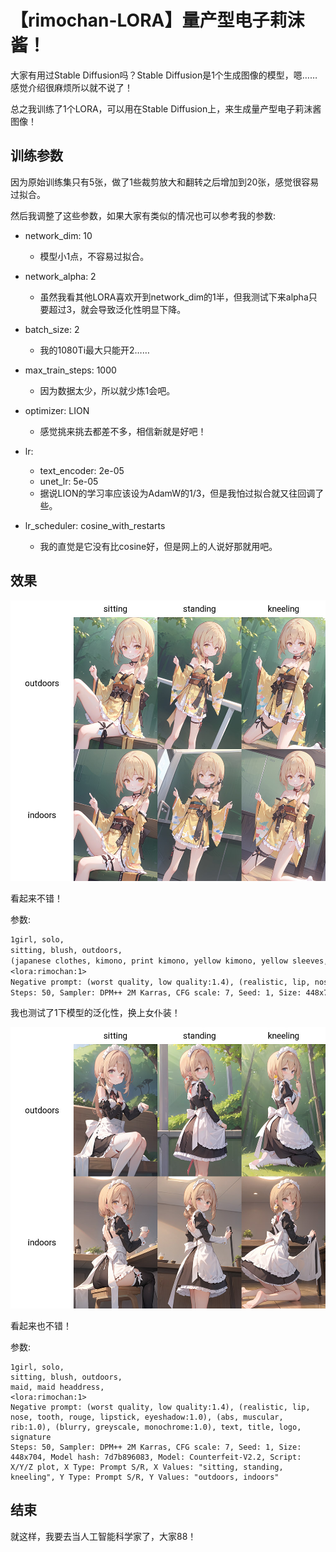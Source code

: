 # 【rimochan-LORA】量产型电子莉沫酱！


大家有用过Stable Diffusion吗？Stable Diffusion是1个生成图像的模型，嗯……感觉介绍很麻烦所以就不说了！

总之我训练了1个LORA，可以用在Stable Diffusion上，来生成量产型电子莉沫酱图像！


## 训练参数

因为原始训练集只有5张，做了1些裁剪放大和翻转之后增加到20张，感觉很容易过拟合。

然后我调整了这些参数，如果大家有类似的情况也可以参考我的参数: 

- network_dim: 10
    - 模型小1点，不容易过拟合。

- network_alpha: 2
    - 虽然我看其他LORA喜欢开到network_dim的1半，但我测试下来alpha只要超过3，就会导致泛化性明显下降。

- batch_size: 2
    - 我的1080Ti最大只能开2……

- max_train_steps: 1000
    - 因为数据太少，所以就少炼1会吧。

- optimizer: LION
    - 感觉挑来挑去都差不多，相信新就是好吧！

- lr:
    - text_encoder: 2e-05
    - unet_lr: 5e-05
    - 据说LION的学习率应该设为AdamW的1/3，但是我怕过拟合就又往回调了些。

- lr_scheduler: cosine_with_restarts
    - 我的直觉是它没有比cosine好，但是网上的人说好那就用吧。


## 效果

![1.jpg](1.jpg)

看起来不错！

参数: 

```txt
1girl, solo,
sitting, blush, outdoors,
(japanese clothes, kimono, print kimono, yellow kimono, yellow sleeves, strapless dress, dress, choker, obi, sash, detached sleeves: 0.8),
<lora:rimochan:1>
Negative prompt: (worst quality, low quality:1.4), (realistic, lip, nose, tooth, rouge, lipstick, eyeshadow:1.0), (abs, muscular, rib:1.0), (blurry, greyscale, monochrome:1.0), text, title, logo, signature
Steps: 50, Sampler: DPM++ 2M Karras, CFG scale: 7, Seed: 1, Size: 448x704, Model hash: 7d7b896083, Model: Counterfeit-V2.2, Script: X/Y/Z plot, X Type: Prompt S/R, X Values: "sitting, standing, kneeling", Y Type: Prompt S/R, Y Values: "outdoors, indoors"
```


我也测试了1下模型的泛化性，换上女仆装！

![2.jpg](2.jpg)

看起来也不错！

参数: 

```
1girl, solo,
sitting, blush, outdoors,
maid, maid headdress,
<lora:rimochan:1>
Negative prompt: (worst quality, low quality:1.4), (realistic, lip, nose, tooth, rouge, lipstick, eyeshadow:1.0), (abs, muscular, rib:1.0), (blurry, greyscale, monochrome:1.0), text, title, logo, signature
Steps: 50, Sampler: DPM++ 2M Karras, CFG scale: 7, Seed: 1, Size: 448x704, Model hash: 7d7b896083, Model: Counterfeit-V2.2, Script: X/Y/Z plot, X Type: Prompt S/R, X Values: "sitting, standing, kneeling", Y Type: Prompt S/R, Y Values: "outdoors, indoors"
```


## 结束

就这样，我要去当人工智能科学家了，大家88！
